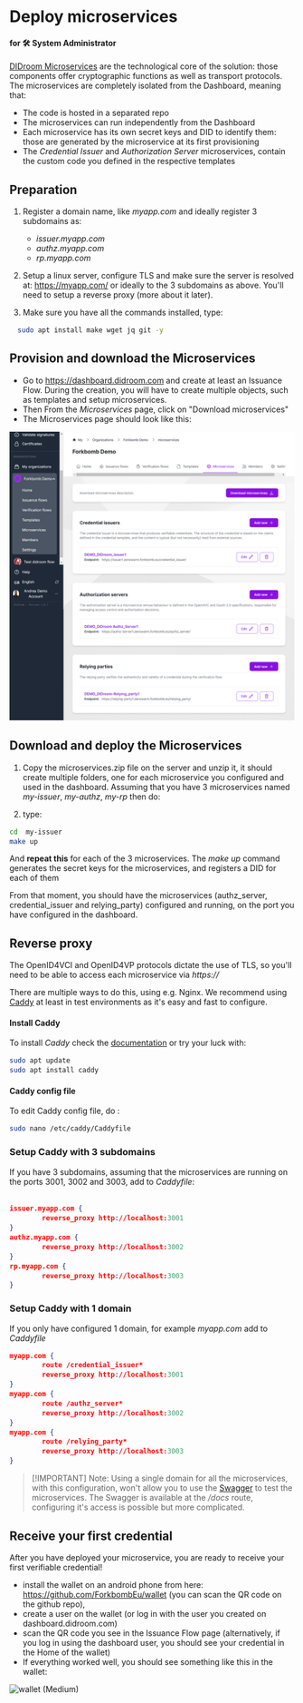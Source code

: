 # Deploy microservices

#### for 🛠️ System Administrator

[DIDroom Microservices](/solution#didroom-microservices) are the technological core of the solution: those components offer cryptographic functions as well as transport protocols. The microservices are completely isolated from the Dashboard, meaning that:

- The code is hosted in a separated repo
- The microservices can run independently from the Dashboard
- Each microservice has its own secret keys and DID to identify them: those are generated by the microservice at its first provisioning
- The _Credential Issuer_ and _Authorization Server_ microservices, contain the custom code you defined in the respective templates

## Preparation

1. Register a domain name, like _myapp.com_ and ideally register 3 subdomains as: 
   - _issuer.myapp.com_
   - _authz.myapp.com_
   - _rp.myapp.com_

1. Setup a linux server, configure TLS and make sure the server is resolved at: https://myapp.com/ or ideally to the 3 subdomains as above. You'll need to setup a reverse proxy (more about it later).

1. Make sure you have all the commands installed, type: 

```bash
  sudo apt install make wget jq git -y
```

## Provision and download the Microservices

- Go to https://dashboard.didroom.com and create at least an Issuance Flow. During the creation, you will have to create multiple objects, such as templates and setup microservices. 
- Then From the *Microservices* page, click on "Download microservices"
- The Microservices page should look like this:

![Microservices-manual-deployment](../images/microservices/microservices-manual-deployment.png)

## Download and deploy the Microservices

1. Copy the microservices.zip file on the server and unzip it, it should create multiple folders, one for each microservice you configured and used in the dashboard. Assuming that you have 3 microservices named _my-issuer_, _my-authz_, _my-rp_ then do:

1. type: 

```bash
cd  my-issuer
make up
```

And **repeat this** for each of the 3 microservices.
The _make up_ command generates the secret keys for the microservices, and registers a DID for each of them

From that moment, you should have the microservices (authz_server, credential_issuer and relying_party) configured and running, on the port you have configured in the dashboard.

## Reverse proxy 

The OpenID4VCI and OpenID4VP protocols dictate the use of TLS, so you'll need to be able to access each microservice via _https://_ 

There are multiple ways to do this, using e.g. Nginx. We recommend using [Caddy](https://caddyserver.com/) at least in test environments as it's easy and fast to configure. 

#### Install Caddy
To install _Caddy_ check the [documentation](https://caddyserver.com/docs/install) or try your luck with: 

```bash
sudo apt update
sudo apt install caddy
```

#### Caddy config file

To edit Caddy config file, do : 

```bash
sudo nano /etc/caddy/Caddyfile
```



### Setup Caddy with 3 subdomains

If you have 3 subdomains, assuming that the microservices are running on the ports 3001, 3002 and 3003, add to *Caddyfile*:

```json

issuer.myapp.com {
        reverse_proxy http://localhost:3001
}
authz.myapp.com {
        reverse_proxy http://localhost:3002
}
rp.myapp.com {
        reverse_proxy http://localhost:3003
}
```

### Setup Caddy with 1 domain

If you only have configured 1 domain, for example _myapp.com_ add to *Caddyfile*

```json
myapp.com {
        route /credential_issuer*
		reverse_proxy http://localhost:3001
}
myapp.com {
		route /authz_server*
        reverse_proxy http://localhost:3002
}
myapp.com {
		route /relying_party*
        reverse_proxy http://localhost:3003
}
```

> [!IMPORTANT] Note:
> Using a single domain for all the microservices, with this configuration, won't allow you to use the [Swagger](https://swagger.io/) to test the microservices. The Swagger is available at the _/docs_ route, configuring it's access is possible but more complicated. 


<!--
### Alternative Way: Clone and Compile (for experts only)

This method is recommended for advanced users who prefer to have full control over their installation process and **over the requirements of OpenID4VCI**. Follow these steps:

1. **Clone Repository**: Clone the DiDRoom Microservices repository from our GitHub page.

2. **Compile .well-known and Credential Issuance Info**: Compile your .well-known file and credential issuance information according to your specific needs and requirements.

3. **Customize and Configure**: Customize and configure the microservices as needed for your applications. Ensure all components are correctly configured and integrated.

4. **Deployment**: Deploy the microservices in your environment and start managing decentralized identities and secure communication.

<<< @/.installation_instructions/didroom-microservices-installer.sh

You should see something like this

<video controls="controls" src="/.installation_instructions/didroom-microservices.mp4" />

Choose the installation method that best suits your preferences and requirements, and enjoy the benefits of DiDRoom Microservices!
--> 


## Receive your first credential

After you have deployed your microservice, you are ready to receive your first verifiable credential!

- install the wallet on an android phone from here: https://github.com/ForkbombEu/wallet (you can scan the QR code on the github repo),
- create a user on the wallet (or log in with the user you created on dashboard.didroom.com)
- scan the QR code you see in the Issuance Flow page (alternatively, if you log in using the dashboard user, you should see your credential in the Home of the wallet)
- If everything worked well, you should see something like this in the wallet:

![wallet (Medium)](https://github.com/ForkbombEu/DIDroom/assets/1547175/8bfef092-2423-4cb7-9320-b3d54cbd03cc)


